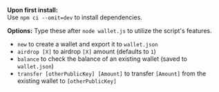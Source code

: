 <b>Upon first install:</b><br>
Use <code>npm ci --omit=dev</code> to install dependencies.

<b>Options:</b>
Type these after <code>node wallet.js</code> to utilize the script's features.
<ul>
  <li><code>new</code> to create a wallet and export it to <code>wallet.json</code></li>
  <li><code>airdrop [X]</code> to airdrop <code>[X]</code> amount (defaults to <code>1</code>)</li>
  <li><code>balance</code> to check the balance of an existing wallet (saved to <code>wallet.json</code>)</li>
  <li><code>transfer [otherPublicKey] [Amount]</code> to transfer <code>[Amount]</code> from the existing wallet to <code>[otherPublicKey]</code></li>
</ul>
